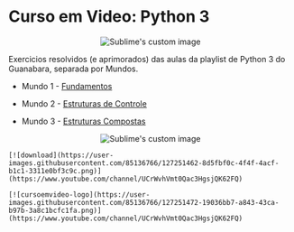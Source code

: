 # Curso em Video: Python 3

<p align="center">
  <img src="https://user-images.githubusercontent.com/85136766/127251472-19036bb7-a843-43ca-b97b-3a8c1bcfc1fa.png" alt="Sublime's custom image"/>
</p>


Exercicios resolvidos (e aprimorados) das aulas da playlist de Python 3 do Guanabara, separada por Mundos.

* Mundo 1 - [Fundamentos](https://www.youtube.com/playlist?list=PLHz_AreHm4dlKP6QQCekuIPky1CiwmdI6)

* Mundo 2 - [Estruturas de Controle](https://www.youtube.com/playlist?list=PLHz_AreHm4dk_nZHmxxf_J0WRAqy5Czye)

* Mundo 3 - [Estruturas Compostas](https://www.youtube.com/playlist?list=PLHz_AreHm4dksnH2jVTIVNviIMBVYyFnH)

<p align="center">
  <img src="https://user-images.githubusercontent.com/85136766/127251462-8d5fbf0c-4f4f-4acf-b1c1-3311e0bf3c9c.png" alt="Sublime's custom image"/>
</p>


    [![download](https://user-images.githubusercontent.com/85136766/127251462-8d5fbf0c-4f4f-4acf-b1c1-3311e0bf3c9c.png)](https://www.youtube.com/channel/UCrWvhVmt0Qac3HgsjQK62FQ)

    [![cursoemvideo-logo](https://user-images.githubusercontent.com/85136766/127251472-19036bb7-a843-43ca-b97b-3a8c1bcfc1fa.png)](https://www.youtube.com/channel/UCrWvhVmt0Qac3HgsjQK62FQ)
